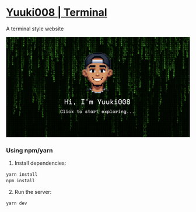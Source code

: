 # [Yuuki008 | Terminal](https://terminal.yuuki008.dev)

A terminal style website

![screenshot](/public/images/opengraph-image.png)

### Using npm/yarn

1. Install dependencies:

```bash
yarn install
npm install
```

2. Run the server:

```bash
yarn dev
```

